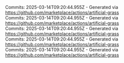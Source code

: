 Commits: 2025-03-14T09:20:44.955Z - Generated via https://github.com/marketplace/actions/artificial-grass
<br>
Commits: 2025-03-14T09:20:44.955Z - Generated via https://github.com/marketplace/actions/artificial-grass
<br>
Commits: 2025-03-14T09:20:44.955Z - Generated via https://github.com/marketplace/actions/artificial-grass
<br>
Commits: 2025-03-14T09:20:44.955Z - Generated via https://github.com/marketplace/actions/artificial-grass
<br>
Commits: 2025-03-14T09:20:44.955Z - Generated via https://github.com/marketplace/actions/artificial-grass
<br>
